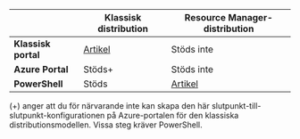 |  | **Klassisk distribution**  |  **Resource Manager-distribution**  |
|----------------------------------------|--------------|------------------------|
| **Klassisk portal** | [Artikel](../articles/vpn-gateway/vpn-gateway-point-to-site-create.md) | Stöds inte |
| **Azure Portal** |  Stöds+  |  Stöds inte  |
| **PowerShell** | Stöds | [Artikel](../articles/vpn-gateway/vpn-gateway-howto-point-to-site-rm-ps.md)|

(+) anger att du för närvarande inte kan skapa den här slutpunkt-till-slutpunkt-konfigurationen på Azure-portalen för den klassiska distributionsmodellen. Vissa steg kräver PowerShell.


<!--HONumber=Sep16_HO3-->



